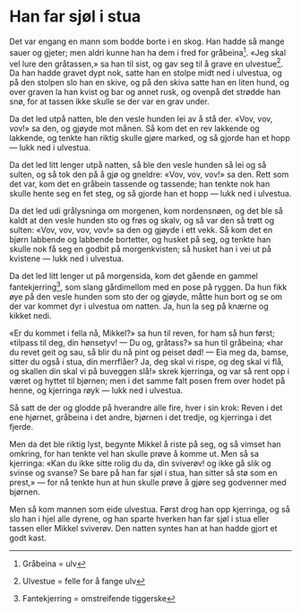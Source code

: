 # Han far sjøl i stua

Det var engang en mann som bodde borte i en skog. Han hadde så mange sauer og gjeter; men aldri kunne han ha dem i fred for gråbeina[^*]. «Jeg skal vel lure den gråtassen,» sa han til sist, og gav seg til å grave en ulvestue[^**]. Da han hadde gravet dypt nok, satte han en stolpe midt ned i ulvestua, og på den stolpen slo han en skive, og på den skiva satte han en liten hund, og over graven la han kvist og bar og annet rusk, og ovenpå det strødde han snø, for at tassen ikke skulle se der var en grav under.

Da det led utpå natten, ble den vesle hunden lei av å stå der. «Vov, vov, vov!» sa den, og gjøyde mot månen. Så kom det en rev lakkende og lakkende, og tenkte han riktig skulle gjøre marked, og så gjorde han et hopp — lukk ned i ulvestua.

Da det led litt lenger utpå natten, så ble den vesle hunden så lei og så sulten, og så tok den på å gjø og gneldre: «Vov, vov, vov!» sa den. Rett som det var, kom det en gråbein tassende og tassende; han tenkte nok han skulle hente seg en fet steg, og så gjorde han et hopp — lukk ned i ulvestua.

Da det led udi grålysninga om morgenen, kom nordensnøen, og det ble så kaldt at den vesle hunden sto og frøs og skalv, og så var den så trøtt og sulten: «Vov, vov, vov, vov!» sa den og gjøyde i ett vekk. Så kom det en bjørn labbende og labbende bortetter, og husket på seg, og tenkte han skulle nok få seg en godbit på morgenkvisten; så husket han i vei ut på kvistene — lukk ned i ulvestua.

Da det led litt lenger ut på morgensida, kom det gående en gammel fantekjerring[^***], som slang gårdimellom med en pose på ryggen. Da hun fikk øye på den vesle hunden som sto der og gjøyde, måtte hun bort og se om der var kommet dyr i ulvestua om natten. Ja, hun la seg på knærne og kikket nedi.

«Er du kommet i fella nå, Mikkel?» sa hun til reven, for ham så hun først; «tilpass til deg, din hønsetyv! — Du og, gråtass?» sa hun til gråbeina; «har du revet geit og sau, så blir du nå pint og peiset død! — Eia meg da, bamse, sitter du også i stua, din merrflåer? Ja, deg skal vi rispe, og deg skal vi flå, og skallen din skal vi på buveggen slå!» skrek kjerringa, og var så rent opp i været og hyttet til bjørnen; men i det samme falt posen frem over hodet på henne, og kjerringa røyk — lukk ned i ulvestua.

Så satt de der og glodde på hverandre alle fire, hver i sin krok: Reven i det ene hjørnet, gråbeina i det andre, bjørnen i det tredje, og kjerringa i det fjerde.

Men da det ble riktig lyst, begynte Mikkel å riste på seg, og så vimset han omkring, for han tenkte vel han skulle prøve å komme ut. Men så sa kjerringa: «Kan du ikke sitte rolig du da, din sviverøv! og ikke gå slik og svinse og svanse? Se bare på han far sjøl i stua, han sitter så stø som en prest,» — for nå tenkte hun at hun skulle prøve å gjøre seg godvenner med bjørnen.

Men så kom mannen som eide ulvestua. Først drog han opp kjerringa, og så slo han i hjel alle dyrene, og han sparte hverken han far sjøl i stua eller tassen eller Mikkel sviverøv. Den natten syntes han at han hadde gjort et godt kast.

[^*]: Gråbeina = ulv
[^**]: Ulvestue = felle for å fange ulv
[^***]: Fantekjerring = omstreifende tiggerske